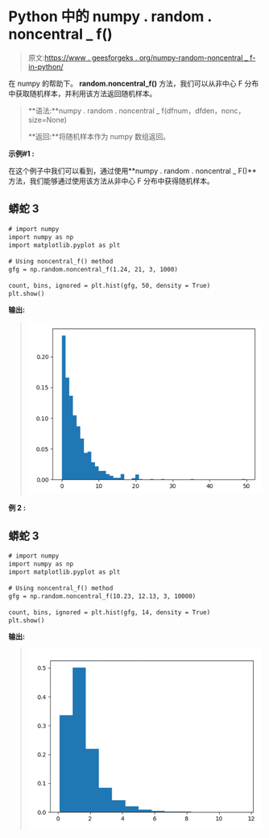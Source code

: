 # Python 中的 numpy . random . noncentral _ f()

> 原文:[https://www . geesforgeks . org/numpy-random-noncentral _ f-in-python/](https://www.geeksforgeeks.org/numpy-random-noncentral_f-in-python/)

在 numpy 的帮助下。 **random.noncentral_f()** 方法，我们可以从非中心 F 分布中获取随机样本，并利用该方法返回随机样本。

> **语法:**numpy . random . noncentral _ f(dfnum，dfden，nonc，size=None)
> 
> **返回:**将随机样本作为 numpy 数组返回。

**示例#1 :**

在这个例子中我们可以看到，通过使用**numpy . random . noncentral _ F()**方法，我们能够通过使用该方法从非中心 F 分布中获得随机样本。

## 蟒蛇 3

```
# import numpy
import numpy as np
import matplotlib.pyplot as plt

# Using noncentral_f() method
gfg = np.random.noncentral_f(1.24, 21, 3, 1000)

count, bins, ignored = plt.hist(gfg, 50, density = True)
plt.show()
```

**输出:**

> ![](img/ec1556d4572c39600839f1dcbb00002e.png)

**例 2 :**

## 蟒蛇 3

```
# import numpy
import numpy as np
import matplotlib.pyplot as plt

# Using noncentral_f() method
gfg = np.random.noncentral_f(10.23, 12.13, 3, 10000)

count, bins, ignored = plt.hist(gfg, 14, density = True)
plt.show()
```

**输出:**

> ![](img/c384e6bd0bdfbc4611c969ba144688d4.png)